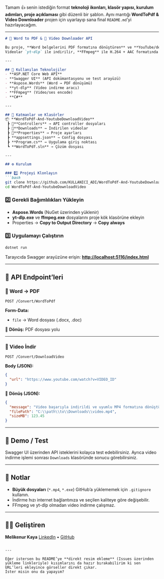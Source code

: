 Tamam 👍 senin istediğin format **teknoloji ikonları, klasör yapısı, kurulum adımları, proje açıklaması** gibi düzenli bir şablon.
Aynı mantığı **WordToPdf & Video Downloader** projen için uyarlayıp sana final `README.md`’yi hazırlayacağım.

---

````markdown
# 📄 Word to PDF & 🎥 Video Downloader API

Bu proje, **Word belgelerini PDF formatına dönüştüren** ve **YouTube/desteklenen platformlardan video indiren** bir **ASP.NET Core Web API** uygulamasıdır.  
Videolar `yt-dlp` ile indirilir, **FFmpeg** ile H.264 + AAC formatında encode edilerek **her oynatıcıda sorunsuz çalışır**.

---

## 🔧 Kullanılan Teknolojiler
- **ASP.NET Core Web API**
- **Swagger UI** (API dokümantasyonu ve test arayüzü)
- **Aspose.Words** (Word → PDF dönüşümü)
- **yt-dlp** (Video indirme aracı)
- **FFmpeg** (Video/ses encode)
- **C#**

---

## 📁 Katmanlar ve Klasörler
📦 **WordToPdf-And-YoutubeDownloadVideo**  
 ┣ 📂**Controllers** → API controller dosyaları  
 ┣ 📂**Downloads** → İndirilen videolar  
 ┣ 📂**Properties** → Proje ayarları  
 ┣ **appsettings.json** → Config dosyası  
 ┣ **Program.cs** → Uygulama giriş noktası  
 ┗ **WordToPdf.sln** → Çözüm dosyası  

---

## ⚙️ Kurulum

### 1️⃣ Projeyi Klonlayın
```bash
git clone https://github.com/KULLANICI_ADI/WordToPdf-And-YoutubeDownloadVideo.git
cd WordToPdf-And-YoutubeDownloadVideo
````

### 2️⃣ Gerekli Bağımlılıkları Yükleyin

* **Aspose.Words** (NuGet üzerinden yüklenir)
* **yt-dlp.exe** ve **ffmpeg.exe** dosyalarını proje kök klasörüne ekleyin
* Properties → **Copy to Output Directory** → **Copy always**

### 3️⃣ Uygulamayı Çalıştırın

```bash
dotnet run
```

Tarayıcıda Swagger arayüzüne erişin:
**[http://localhost:5116/index.html](http://localhost:5116/index.html)**

---

## 📌 API Endpoint’leri

### 📄 Word → PDF

```http
POST /Convert/WordToPdf
```

**Form-Data:**

* `file` → Word dosyası (.docx, .doc)

📌 **Dönüş:** PDF dosyası yolu

---

### 🎥 Video İndir

```http
POST /Convert/DownloadVideo
```

**Body (JSON):**

```json
{
  "url": "https://www.youtube.com/watch?v=VIDEO_ID"
}
```

📌 **Dönüş (JSON):**

```json
{
  "message": "Video başarıyla indirildi ve uyumlu MP4 formatına dönüştürüldü",
  "filePath": "C:\\path\\to\\Downloads\\video.mp4",
  "sizeMB": 123.45
}
```

---

## 🧪 Demo / Test

Swagger UI üzerinden API isteklerini kolayca test edebilirsiniz.
Ayrıca video indirme işlemi sonrası `Downloads` klasöründe sonucu görebilirsiniz.

---

## 📌 Notlar

* **Büyük dosyaları** (`*.mp4`, `*.exe`) GitHub’a yüklememek için `.gitignore` kullanın.
* İndirme hızı internet bağlantınıza ve seçilen kaliteye göre değişebilir.
* FFmpeg ve yt-dlp olmadan video indirme çalışmaz.

---

## 👩‍💻 Geliştiren

**Melikenur Kaya**
[LinkedIn](https://www.linkedin.com/) • [GitHub](https://github.com/melikenrkaya)

```

---

Eğer istersen bu README’ye **direkt resim ekleme** (Issues üzerinden yükleme linkleriyle) kısımlarını da hazır bırakabilirim ki sen URL’leri ekleyince görseller direkt çıkar.  
İster misin onu da yapayım?
```
